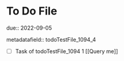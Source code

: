 # To Do File

due:: 2022-09-05

metadatafield:: todoTestFile_1094_4

- [ ] Task of todoTestFile_1094 1 [[Query me]]
